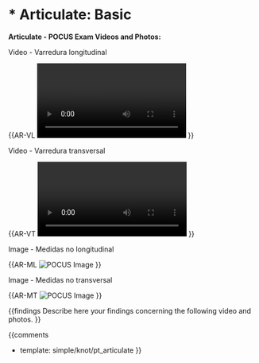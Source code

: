 # * Articulate: Basic

**Articulate - POCUS Exam Videos and Photos:**

Video - Varredura longitudinal

{{AR-VL
<video></video>
}}

Video - Varredura transversal

{{AR-VT
<video></video>
}}

Image - Medidas no longitudinal

{{AR-ML
![POCUS Image](template/image-stub.svg)
}}

Image - Medidas no transversal

{{AR-MT
![POCUS Image](template/image-stub.svg)
}}

{{findings
Describe here your findings concerning the following video and photos.
}}

{{comments
* template: simple/knot/pt_articulate
}}
